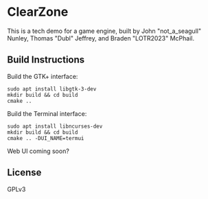 # ClearZone

This is a tech demo for a game engine, built by John "not\_a\_seagull" Nunley, Thomas "Dubl" Jeffrey, and Braden "LOTR2023" McPhail. 

## Build Instructions

Build the GTK+ interface:

```
sudo apt install libgtk-3-dev
mkdir build && cd build
cmake ..
```

Build the Terminal interface:

```
sudo apt install libncurses-dev
mkdir build && cd build
cmake .. -DUI_NAME=termui
```

Web UI coming soon?

## License 

GPLv3
